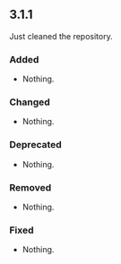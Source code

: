 ## 3.1.1

Just cleaned the repository.

### Added

- Nothing.

### Changed

- Nothing.

### Deprecated

- Nothing.

### Removed

- Nothing.

### Fixed

- Nothing.
